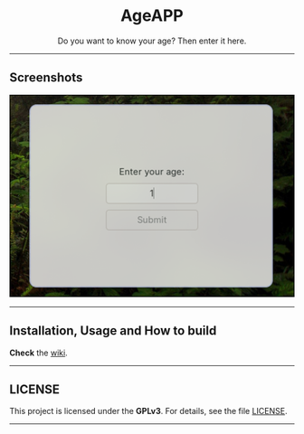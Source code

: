 <div align="center">
  <h1 align="center">AgeAPP</h1>
  <p>
   Do you want to know your age? Then enter it here.
  </p>
</div>

---

## Screenshots

<p align="center"> <img src="https://raw.githubusercontent.com/lobotomydev/ageapp/main/images/screenshot.png" alt="Screenshot" width="600"> </p>

---

## Installation, Usage and How to build

**Check** the [wiki](https://github.com/lobotomydev/ageapp/wiki).

---

## LICENSE

This project is licensed under the **GPLv3**. For details, see the file [LICENSE](https://github.com/lobotomydev/ageapp/blob/main/LICENSE).

---